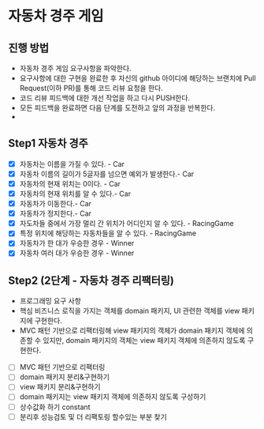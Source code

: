 # 자동차 경주 게임
## 진행 방법
* 자동차 경주 게임 요구사항을 파악한다.
* 요구사항에 대한 구현을 완료한 후 자신의 github 아이디에 해당하는 브랜치에 Pull Request(이하 PR)를 통해 코드 리뷰 요청을 한다.
* 코드 리뷰 피드백에 대한 개선 작업을 하고 다시 PUSH한다.
* 모든 피드백을 완료하면 다음 단계를 도전하고 앞의 과정을 반복한다.
* 
## Step1 자동차 경주
 - [x] 자동차는 이름을 가질 수 있다. - Car
 - [x] 자동차 이름의 길이가 5글자를 넘으면 예외가 발생한다.- Car
 - [x] 자동차의 현재 위치는 0이다. - Car
 - [x] 자동차의 현재 위치를 알 수 있다.- Car
 - [x] 자동차가 이동한다.- Car
 - [x] 자동차가 정지한다.- Car
 - [x] 자도차들 중에서 가장 멀리 간 위치가 어디인지 알 수 있다. - RacingGame
 - [x] 특정 위치에 해당하는 자동차들을 알 수 있다. - RacingGame
 - [x] 자동차가 한 대가 우승한 경우 - Winner
 - [x] 자동차 여러 대가 우승한 경우 - Winner

## Step2 (2단계 - 자동차 경주 리팩터링)
* 프로그래밍 요구 사항
* 핵심 비즈니스 로직을 가지는 객체를 domain 패키지, UI 관련한 객체를 view 패키지에 구현한다.
* MVC 패턴 기반으로 리팩터링해 view 패키지의 객체가 domain 패키지 객체에 의존할 수 있지만, domain 패키지의 객체는 view 패키지 객체에 의존하지 않도록 구현한다.
 - [ ] MVC 패턴 기반으로 리팩터링
 - [ ] domain 패키지 분리&구현하기
 - [ ] view 패키지 분리&구현하기
 - [ ] domain 패키지는 view 패키지 객체에 의존하지 않도록 구성하기
 - [ ] 상수값화 하기 constant
 - [ ] 분리후 성능검토 및 더 리팩토링 할수있는 부분 찾기 